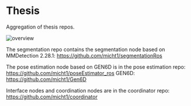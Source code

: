 # Thesis
Aggregation of thesis repos.

![overview](https://github.com/micht1/Thesis/assets/62605303/0fedcea6-98c3-42c1-a975-17a0a5bbb821)


The segmentation repo contains the segmentation node based on MMDetection 2.28.1:
https://github.com/micht1/segmentationRos

The pose estimation node based on GEN6D is in the pose estimation repo:
https://github.com/micht1/poseEstimator_ros
GEN6D:
https://github.com/micht1/Gen6D

Interface nodes and coordination nodes are in the coordinator repo:
https://github.com/micht1/coordinator


